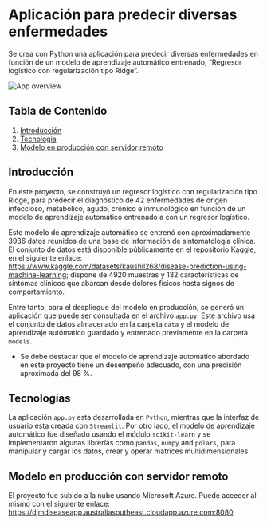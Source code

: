 # Aplicación para predecir diversas enfermedades

Se crea con Python una aplicación para predecir diversas enfermedades en función de un modelo de aprendizaje automático entrenado, “Regresor logístico con regularización tipo Ridge”. 


![App overview](https://i.imgur.com/4wTlvKj.png)

## Tabla de Contenido
1. [Introducción](#general-info)
2. [Tecnologia](#technologies)
3. [Modelo en producción con servidor remoto](#installation)


## Introducción 

En este proyecto, se construyó un regresor logístico con regularización tipo Ridge, para predecir el diagnóstico de 42 enfermedades de origen infeccioso, metabólico, agudo, crónico e inmunológico en función de un modelo de aprendizaje automático entrenado a con un regresor logístico. 

Este modelo de aprendizaje automático se entrenó con aproximadamente 3936 datos reunidos de una base de información de sintomatología clínica. El conjunto de datos está disponible públicamente en el repositorio Kaggle, en el siguiente enlace: https://www.kaggle.com/datasets/kaushil268/disease-prediction-using-machine-learning; dispone de 4920 muestras y 132 características de síntomas clínicos que abarcan desde dolores físicos hasta signos de comportamiento. 

Entre tanto, para el despliegue del modelo en producción, se generó un aplicación que puede ser consultada en el archivo `app.py`. Este archivo usa el conjunto de datos almacenado en la carpeta `data` y el modelo de aprendizaje autómatico guardado y entrenado previamente en la carpeta `models`. 

* Se debe destacar que el modelo de aprendizaje automático abordado en este proyecto tiene un desempeño adecuado, con una precisión aproximada del 98 %. 

## Tecnologías

La aplicación `app.py` esta desarrollada en `Python`, mientras que la interfaz de usuario esta creada con `Streamlit`. Por otro lado, el modelo de aprendizaje automático fue diseñado usando el módulo `scikit-learn` y se implementaron algunas librerías como `pandas`, `numpy` and `polars`, para manipular y cargar los datos, crear y operar matrices multidimensionales.

## Modelo en producción con servidor remoto

El proyecto fue subido a la nube usando Microsoft Azure. Puede acceder al mismo con el siguiente enlace: https://djmdiseaseapp.australiasoutheast.cloudapp.azure.com:8080

